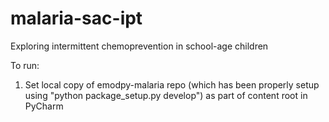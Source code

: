# malaria-sac-ipt
Exploring intermittent chemoprevention in school-age children

To run:
1. Set local copy of emodpy-malaria repo (which has been properly setup using "python package_setup.py develop") as part 
of content root in PyCharm
